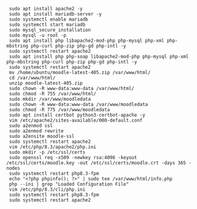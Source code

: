      sudo apt install apache2 -y
     sudo apt install mariadb-server -y
     sudo systemctl enable mariadb
     sudo systemctl start mariadb
     sudo mysql_secure_installation
     sudo mysql -u root -p
     sudo apt install php libapache2-mod-php php-mysql php-xml php-mbstring php-curl php-zip php-gd php-intl -y
     sudo systemctl restart apache2
     sudo apt install php php-soap libapache2-mod-php php-mysql php-xml php-mbstring php-curl php-zip php-gd php-intl -y
     sudo systemctl restart apache2
     mv /home/ubuntu/moodle-latest-405.zip /var/www/html/
     cd /var/www/html/
     unzip moodle-latest-405.zip
     sudo chown -R www-data:www-data /var/www/html/
     sudo chmod -R 755 /var/www/html/
     sudo mkdir /var/www/moodledata
     sudo chown -R www-data:www-data /var/www/moodledata
     sudo chmod -R 775 /var/www/moodledata
     sudo apt install certbot python3-certbot-apache -y
     vim /etc/apache2/sites-available/000-default.conf
     sudo a2enmod ssl
     sudo a2enmod rewrite
     sudo a2ensite moodle-ssl
     sudo systemctl restart apache2
     vim /etc/php/8.3/apache2/php.ini
     sudo mkdir -p /etc/ssl/certs
     sudo openssl req -x509 -newkey rsa:4096 -keyout /etc/ssl/certs/moodle.key -out /etc/ssl/certs/moodle.crt -days 365 -nodes
     sudo systemctl restart php8.3-fpm
     echo "<?php phpinfo(); ?>" | sudo tee /var/www/html/info.php
     php --ini | grep "Loaded Configuration File"
     vim /etc/php/8.3/cli/php.ini
     sudo systemctl restart php8.3-fpm
     sudo systemctl restart apache2
